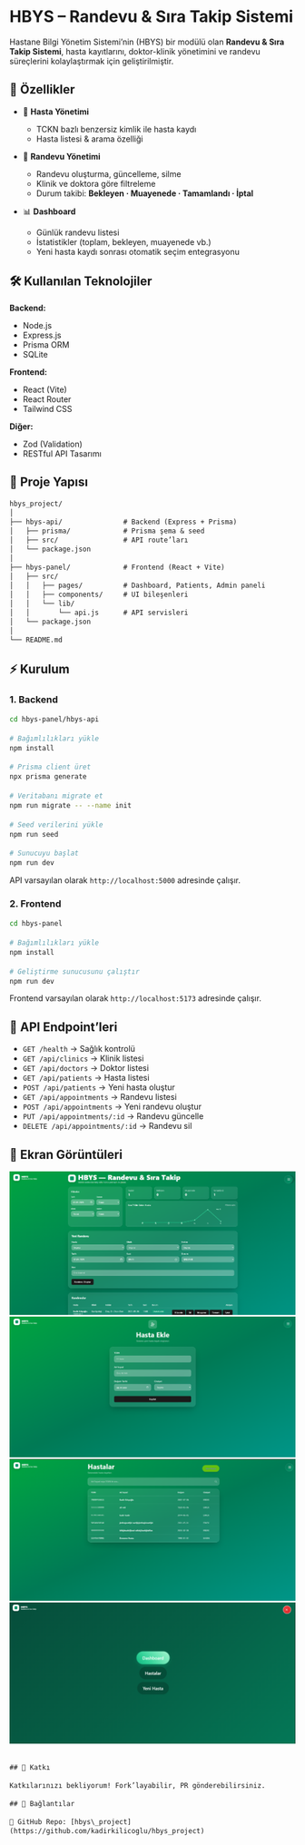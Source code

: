 
# HBYS – Randevu & Sıra Takip Sistemi

Hastane Bilgi Yönetim Sistemi’nin (HBYS) bir modülü olan **Randevu & Sıra Takip Sistemi**, hasta kayıtlarını, doktor-klinik yönetimini ve randevu süreçlerini kolaylaştırmak için geliştirilmiştir.

## 🚀 Özellikler

* 👤 **Hasta Yönetimi**

  * TCKN bazlı benzersiz kimlik ile hasta kaydı
  * Hasta listesi & arama özelliği

* 🏥 **Randevu Yönetimi**

  * Randevu oluşturma, güncelleme, silme
  * Klinik ve doktora göre filtreleme
  * Durum takibi: **Bekleyen · Muayenede · Tamamlandı · İptal**

* 📊 **Dashboard**

  * Günlük randevu listesi
  * İstatistikler (toplam, bekleyen, muayenede vb.)
  * Yeni hasta kaydı sonrası otomatik seçim entegrasyonu

## 🛠 Kullanılan Teknolojiler

**Backend:**

* Node.js
* Express.js
* Prisma ORM
* SQLite

**Frontend:**

* React (Vite)
* React Router
* Tailwind CSS

**Diğer:**

* Zod (Validation)
* RESTful API Tasarımı

## 📂 Proje Yapısı

```
hbys_project/
│
├── hbys-api/               # Backend (Express + Prisma)
│   ├── prisma/             # Prisma şema & seed
│   ├── src/                # API route’ları
│   └── package.json
│
├── hbys-panel/             # Frontend (React + Vite)
│   ├── src/
│   │   ├── pages/          # Dashboard, Patients, Admin paneli
│   │   ├── components/     # UI bileşenleri
│   │   └── lib/
│   │       └── api.js      # API servisleri
│   └── package.json
│
└── README.md
```

## ⚡ Kurulum

### 1. Backend

```bash
cd hbys-panel/hbys-api

# Bağımlılıkları yükle
npm install

# Prisma client üret
npx prisma generate

# Veritabanı migrate et
npm run migrate -- --name init

# Seed verilerini yükle
npm run seed

# Sunucuyu başlat
npm run dev
```

API varsayılan olarak `http://localhost:5000` adresinde çalışır.

### 2. Frontend

```bash
cd hbys-panel

# Bağımlılıkları yükle
npm install

# Geliştirme sunucusunu çalıştır
npm run dev
```

Frontend varsayılan olarak `http://localhost:5173` adresinde çalışır.

## 🔗 API Endpoint’leri

* `GET /health` → Sağlık kontrolü
* `GET /api/clinics` → Klinik listesi
* `GET /api/doctors` → Doktor listesi
* `GET /api/patients` → Hasta listesi
* `POST /api/patients` → Yeni hasta oluştur
* `GET /api/appointments` → Randevu listesi
* `POST /api/appointments` → Yeni randevu oluştur
* `PUT /api/appointments/:id` → Randevu güncelle
* `DELETE /api/appointments/:id` → Randevu sil

## 📸 Ekran Görüntüleri

![Dashboard](./doc/screenshots/dashboard.png)
![Hasta Ekle](./doc/screenshots/patient-add.png)
![Hasta Listesi](./doc/screenshots/patient-list.png)
![Navbar](./doc/screenshots/navbar.png)

```

## 📌 Katkı

Katkılarınızı bekliyorum! Fork’layabilir, PR gönderebilirsiniz.

## 📎 Bağlantılar

🔗 GitHub Repo: [hbys\_project](https://github.com/kadirkilicoglu/hbys_project)



